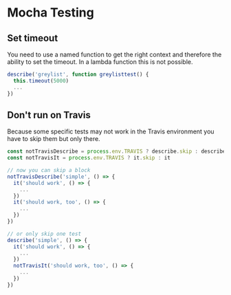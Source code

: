 # Mocha Testing


## Set timeout

You need to use a named function to get the right context and therefore the ability to set the
timeout. In a lambda function this is not possible.

```js
describe('greylist', function greylisttest() {
  this.timeout(5000)
  ...
})
```

## Don't run on Travis

Because some specific tests may not work in the Travis environment you have to skip them but only there.

```js
const notTravisDescribe = process.env.TRAVIS ? describe.skip : describe
const notTravisIt = process.env.TRAVIS ? it.skip : it

// now you can skip a block
notTravisDescribe('simple', () => {
  it('should work', () => {
    ...
  })
  it('should work, too', () => {
    ...
  })
})

// or only skip one test
describe('simple', () => {
  it('should work', () => {
    ...
  })
  notTravisIt('should work, too', () => {
    ...
  })
})
```
